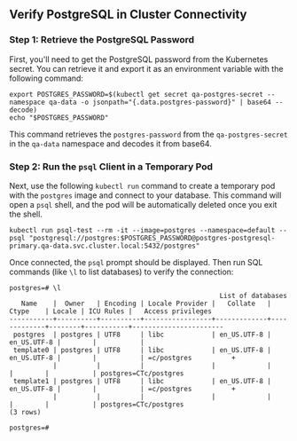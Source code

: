 ## Verify PostgreSQL in Cluster Connectivity

### Step 1: Retrieve the PostgreSQL Password

First, you'll need to get the PostgreSQL password from the Kubernetes secret. You can retrieve it
and export it as an environment variable with the following command:

```shell
export POSTGRES_PASSWORD=$(kubectl get secret qa-postgres-secret --namespace qa-data -o jsonpath="{.data.postgres-password}" | base64 --decode)
echo "$POSTGRES_PASSWORD"
```

This command retrieves the `postgres-password` from the `qa-postgres-secret` in the `qa-data`
namespace and decodes it from base64.

### Step 2: Run the `psql` Client in a Temporary Pod

Next, use the following `kubectl run` command to create a temporary pod with the `postgres` image
and connect to your database. This command will open a `psql` shell, and the pod will be
automatically deleted once you exit the shell.

```shell
kubectl run psql-test --rm -it --image=postgres --namespace=default -- psql "postgresql://postgres:$POSTGRES_PASSWORD@postgres-postgresql-primary.qa-data.svc.cluster.local:5432/postgres"
```

Once connected, the `psql` prompt should be displayed. Then run SQL commands (like `\l` to list
databases) to verify the connection:

```shell
postgres=# \l
                                                     List of databases
   Name    |  Owner   | Encoding | Locale Provider |   Collate   |    Ctype    | Locale | ICU Rules |   Access privileges   
-----------+----------+----------+-----------------+-------------+-------------+--------+-----------+-----------------------
 postgres  | postgres | UTF8     | libc            | en_US.UTF-8 | en_US.UTF-8 |        |           | 
 template0 | postgres | UTF8     | libc            | en_US.UTF-8 | en_US.UTF-8 |        |           | =c/postgres          +
           |          |          |                 |             |             |        |           | postgres=CTc/postgres
 template1 | postgres | UTF8     | libc            | en_US.UTF-8 | en_US.UTF-8 |        |           | =c/postgres          +
           |          |          |                 |             |             |        |           | postgres=CTc/postgres
(3 rows)

postgres=# 
```
